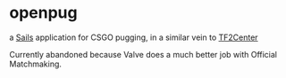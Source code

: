 # openpug

  a [Sails](http://sailsjs.org) application for CSGO pugging, in a similar vein to [TF2Center](http://tf2center.com)

  Currently abandoned because Valve does a much better job with Official Matchmaking.
